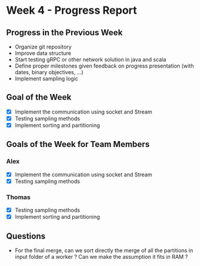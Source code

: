 # Week 4 - Progress Report

## Progress in the Previous Week

- Organize git repository
- Improve data structure
- Start testing gRPC or other network solution in java and scala
- Define proper milestones given feedback on progress presentation (with dates, binary objectives, ...)
- Implement sampling logic

## Goal of the Week

- [x] Implement the communication using socket and Stream
- [x] Testing sampling methods
- [x] Implement sorting and partitioning

## Goals of the Week for Team Members

### Alex

- [x] Implement the communication using socket and Stream
- [x] Testing sampling methods

### Thomas

- [x] Testing sampling methods
- [x] Implement sorting and partitioning

## Questions

- For the final merge, can we sort directly the merge of all the partitions in input folder of a worker ?
  Can we make the assumption it fits in RAM ?
